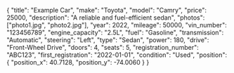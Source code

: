 {
    "title": "Example Car",
    "make": "Toyota",
    "model": "Camry",
    "price": 25000,
    "description": "A reliable and fuel-efficient sedan",
    "photos": ["photo1.jpg", "photo2.jpg"],
    "year": 2022,
    "mileage": 50000,
    "vin_number": "123456789",
    "engine_capacity": "2.5L",
    "fuel": "Gasoline",
    "transmission": "Automatic",
    "steering": "Left",
    "type": "Sedan",
    "power": 180,
    "drive": "Front-Wheel Drive",
    "doors": 4,
    "seats": 5,
    "registration_number": "ABC123",
    "first_registration": "2022-01-01",
    "condition": "Used",
    "position": {
      "position_x": 40.7128,
      "position_y": -74.0060
    }
}

